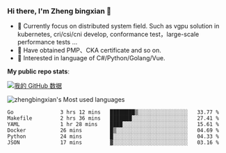 ### Hi there, I'm Zheng bingxian  👋

* 📖  Currently focus on distributed system field. Such as vgpu solution in kubernetes, cri/csi/cni develop, conformance test，large-scale performance tests ...
* 🌱  Have obtained PMP、CKA certificate and so on.
* 👯  Interested in language of C#/Python/Golang/Vue.

**My public repo stats**:

[![我的 GitHub 数据](https://github-readme-stats.vercel.app/api?username=zhengbingxian&theme=merko)]()

![zhengbingxian's Most used languages](https://github-readme-stats.vercel.app/api/top-langs/?username=zhengbingxian&layout=compact&hide_border=true&langs_count=10)

<!--START_SECTION:waka-->

```text
Go               3 hrs 12 mins   ████████▒░░░░░░░░░░░░░░░░   33.77 %
Makefile         2 hrs 36 mins   ███████░░░░░░░░░░░░░░░░░░   27.41 %
YAML             1 hr 28 mins    ████░░░░░░░░░░░░░░░░░░░░░   15.61 %
Docker           26 mins         █▒░░░░░░░░░░░░░░░░░░░░░░░   04.69 %
Python           24 mins         █░░░░░░░░░░░░░░░░░░░░░░░░   04.33 %
JSON             17 mins         ▓░░░░░░░░░░░░░░░░░░░░░░░░   03.16 %
```

<!--END_SECTION:waka-->
